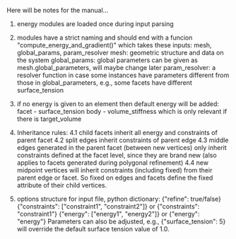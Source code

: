 Here will be notes for the manual...

1. energy modules are loaded once during input parsing
2. modules have a strict naming and should end with a funcion "compute_energy_and_gradient()"
    which takes these inputs: mesh, global_params, param_resolver 
    mesh: geometric structure and data on the system
    global_params: global parameters can be given as mesh.global_parameters,
                    will maybe change later
    param_resolver: a resolver function in case some instances have parameters
                    different from those in global_parameters, e.g., some
                    facets have different surface_tension 
3. if no energy is given to an element then default energy will be added:
    facet - surface_tension
    body - volume_stiffness which is only relevant if there is target_volume

4. Inheritance rules:
    4.1 child facets inherit all energy and constraints of parent facet
    4.2 split edges inherit constraints of parent edge
    4.3 middle edges generated in the parent facet (between new vertices) only
        inherit constraints defined at the facet level, since they are brand
        new (also applies to facets generated during polygonal refinement)
    4.4 new midpoint vertices will inherit constraints (including fixed) from
        their parent edge or facet. So fixed on edges and facets define the
        fixed attribute of their child vertices. 

5. options structure for input file, python dictionary:
    {"refine": true/false}
    {"constraints": ["constraint1", "constraint2"]} or {"constraints": "constraint1"}
    {"energy": ["energy1", "energy2"]} or {"energy": "energy"}
    Parameters can also be adjusted, e.g., {"surface_tension": 5} will override
        the default surface tension value of 1.0.

